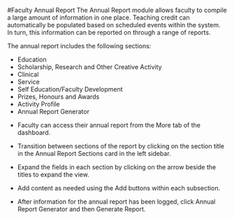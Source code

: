 #Faculty Annual Report
The Annual Report module allows faculty to compile a large amount of information in one place.  Teaching credit can automatically be populated based on scheduled events within the system.  In turn, this information can be reported on through a range of reports.

The annual report includes the following sections:
- Education
- Scholarship, Research and Other Creative Activity
- Clinical
- Service
- Self Education/Faculty Development
- Prizes, Honours and Awards
- Activity Profile
- Annual Report Generator

* Faculty can access their annual report from the More tab of the dashboard.
* Transition between sections of the report by clicking on the section title in the Annual Report Sections card in the left sidebar.
* Expand the fields in each section by clicking on the arrow beside the titles to expand the view.
* Add content as needed using the Add buttons within each subsection.

* After information for the annual report has been logged, click Annual Report Generator and then Generate Report.
